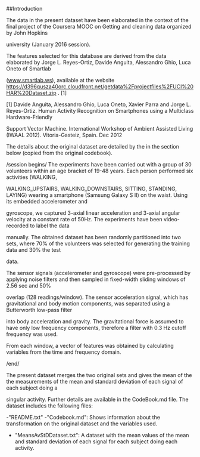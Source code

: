 ##Introduction

The data in the present dataset have been elaborated in the context of the final project of the Coursera MOOC on Getting and cleaning data organized by John Hopkins 

university (January 2016 session).

The features selected for this database are derived from the data elaborated by Jorge L. Reyes-Ortiz, Davide Anguita, Alessandro Ghio, Luca Oneto of Smartlab 

(www.smartlab.ws), available at the website https://d396qusza40orc.cloudfront.net/getdata%2Fprojectfiles%2FUCI%20HAR%20Dataset.zip . [1]

[1] Davide Anguita, Alessandro Ghio, Luca Oneto, Xavier Parra and Jorge L. Reyes-Ortiz. Human Activity Recognition on Smartphones using a Multiclass Hardware-Friendly 

Support Vector Machine. International Workshop of Ambient Assisted Living (IWAAL 2012). Vitoria-Gasteiz, Spain. Dec 2012

The details about the original dataset are detailed by the in the section below (copied from the original codebook).

/session begins/
The experiments have been carried out with a group of 30 volunteers within an age bracket of 19-48 years. Each person performed six activities (WALKING, 

WALKING_UPSTAIRS, WALKING_DOWNSTAIRS, SITTING, STANDING, LAYING) wearing a smartphone (Samsung Galaxy S II) on the waist. Using its embedded accelerometer and 

gyroscope, we captured 3-axial linear acceleration and 3-axial angular velocity at a constant rate of 50Hz. The experiments have been video-recorded to label the data 

manually. The obtained dataset has been randomly partitioned into two sets, where 70% of the volunteers was selected for generating the training data and 30% the test 

data. 

The sensor signals (accelerometer and gyroscope) were pre-processed by applying noise filters and then sampled in fixed-width sliding windows of 2.56 sec and 50% 

overlap (128 readings/window). The sensor acceleration signal, which has gravitational and body motion components, was separated using a Butterworth low-pass filter 

into body acceleration and gravity. The gravitational force is assumed to have only low frequency components, therefore a filter with 0.3 Hz cutoff frequency was used. 

From each window, a vector of features was obtained by calculating variables from the time and frequency domain.

/end/


The present dataset merges the two original sets and gives the mean of the the measurements of the mean and standard deviation of each signal of each subject doing a 

singular activity. 
Further details are available in the CodeBook.md file. 
The dataset includes the following files:

-"README.txt"
-"Codebook.md": Shows information about the transformation on the original dataset and the variables used.
- "MeansAvStDDataset.txt": A dataset with the mean values of the mean and standard deviation of each signal for each subject doing each activity. 


